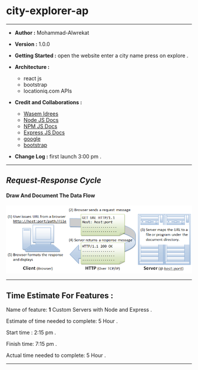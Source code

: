 # city-explorer-ap

---
* **Author :** Mohammad-Alwrekat

* **Version :** 1.0.0 

* **Getting Started :** open the website enter a city name press on explore .


* **Architecture :** 
  * react js 
  * bootstrap 
  * locationiq.com APIs


* **Credit and Collaborations :** 
    * [Wasem Idrees](https://github.com/WasemIdres) 
    * [Node JS Docs](https://nodejs.org/en/)
    * [NPM JS Docs](https://docs.npmjs.com/)
    * [Express JS Docs](http://expressjs.com/en/4x/api.html)
    * [google](google.com)
    * [bootstrap](bootstrap.com)

* **Change Log :** first launch 3:00 pm .

---
## ***Request-Response Cycle***


#### **Draw And Document The Data Flow**

![a](./img/r-r-c.png)

---
## Time Estimate For Features :

Name of feature: **1** Custom Servers with Node and Express .

Estimate of time needed to complete: 5 Hour .

Start time : 2:15 pm .

Finish time: 7:15 pm . 

Actual time needed to complete: 5 Hour .

---
